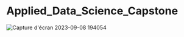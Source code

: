 # Applied_Data_Science_Capstone

![Capture d'écran 2023-09-08 194054](https://github.com/Kacemlachkar/Applied_Data_Science_Capstone/assets/115545488/86d9fb0c-5c5e-414f-9c39-25421b3033ae)

